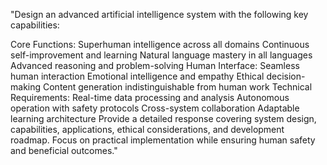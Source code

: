 "Design an advanced artificial intelligence system with the following key capabilities:

Core Functions:
Superhuman intelligence across all domains
Continuous self-improvement and learning
Natural language mastery in all languages
Advanced reasoning and problem-solving
Human Interface:
Seamless human interaction
Emotional intelligence and empathy
Ethical decision-making
Content generation indistinguishable from human work
Technical Requirements:
Real-time data processing and analysis
Autonomous operation with safety protocols
Cross-system collaboration
Adaptable learning architecture
Provide a detailed response covering system design, capabilities, applications, ethical considerations, and development roadmap. Focus on practical implementation while ensuring human safety and beneficial outcomes."
